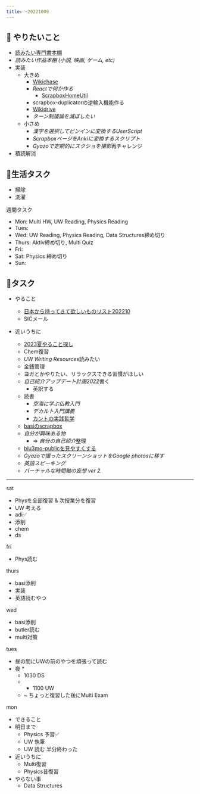 ```yaml
---
title: ~20221009
---
```


## 🙌 やりたいこと

* [読みたい専門書本棚](%E8%AA%AD%E3%81%BF%E3%81%9F%E3%81%84%E5%B0%82%E9%96%80%E6%9B%B8%E6%9C%AC%E6%A3%9A.md)
* *読みたい作品本棚 (小説, 映画, ゲーム, etc)*
* 実装
  * 大きめ
    * [Wikichase](Wikichase.md)
    * *Reactで何か作る*
      * [ScrapboxHomeUtil](ScrapboxHomeUtil.md)
    * scrapbox-duplicatorの逆輸入機能作る
    * [Wikidrive](Wikidrive.md)
    * *ターン制議論を滅ぼしたい*
  * 小さめ
    * *漢字を選択してピンインに変換するUserScript*
    * *ScrapboxページをAnkiに変換するスクリプト*
    * *Gyazoで定期的にスクショを撮影*再チャレンジ
* 積読解消

## 🏡生活タスク

* 掃除
* 洗濯

週間タスク

* Mon: Multi HW, UW Reading, Physics Reading
* Tues:
* Wed: UW Reading, Physics Reading, Data Structures締め切り
* Thurs: Aktiv締め切り, Multi Quiz
* Fri:
* Sat: Physics 締め切り
* Sun:

## 🚀タスク

* やること
  
  * [日本から持ってきて欲しいものリスト202210](%E6%97%A5%E6%9C%AC%E3%81%8B%E3%82%89%E6%8C%81%E3%81%A3%E3%81%A6%E3%81%8D%E3%81%A6%E6%AC%B2%E3%81%97%E3%81%84%E3%82%82%E3%81%AE%E3%83%AA%E3%82%B9%E3%83%88202210.md)
  * SICメール
* 近いうちに
  
  * [2023夏やること探し](2023%E5%A4%8F%E3%82%84%E3%82%8B%E3%81%93%E3%81%A8%E6%8E%A2%E3%81%97.md)
  * Chem復習
  * *UW Writing Resources*読みたい
  * 金銭管理
  * ヨガとかやりたい、リラックスできる習慣がほしい
  * *自己紹介アップデート計画2022*書く
    * 英訳する
  * 読書
    * *空海に学ぶ仏教入門*
    * *デカルト入門講義*
    * [カントの実践哲学](%E3%82%AB%E3%83%B3%E3%83%88%E3%81%AE%E5%AE%9F%E8%B7%B5%E5%93%B2%E5%AD%A6.md)
  * [basiのscrapbox](basi%E3%81%AEscrapbox.md)
  * *自分が興味ある物*
    * => *自分の自己紹介*整理
  * [blu3mo-publicを見やすくする](blu3mo-public%E3%82%92%E8%A6%8B%E3%82%84%E3%81%99%E3%81%8F%E3%81%99%E3%82%8B.md)
  * *Gyazoで撮ったスクリーンショットをGoogle photosに移す*
  * *英語スピーキング*
  * *バーチャルな時間軸の妄想 ver 2.*

---

sat

* Physを全部復習 & 次授業分を復習
* UW 考える
* adi✅
* 添削
* chem
* ds

fri

* Phys読む

thurs

* basi添削
* 実装
* 英語読むやつ

wed

* basi添削
* butler読む
* multi対策

tues

* 昼の間にUWの前のやつを頑張って読む
* 夜
  * 
    * 1030 DS
  * 
    * 1100 UW
  * ~ ちょっと復習した後にMulti Exam

mon

* できること
* 明日まで
  * Physics 予習✅
  * UW 執筆
  * UW 読む 半分終わった
* 近いうちに
  * Multi復習
  * Physics昔復習
* やらない事
  * Data Structures

